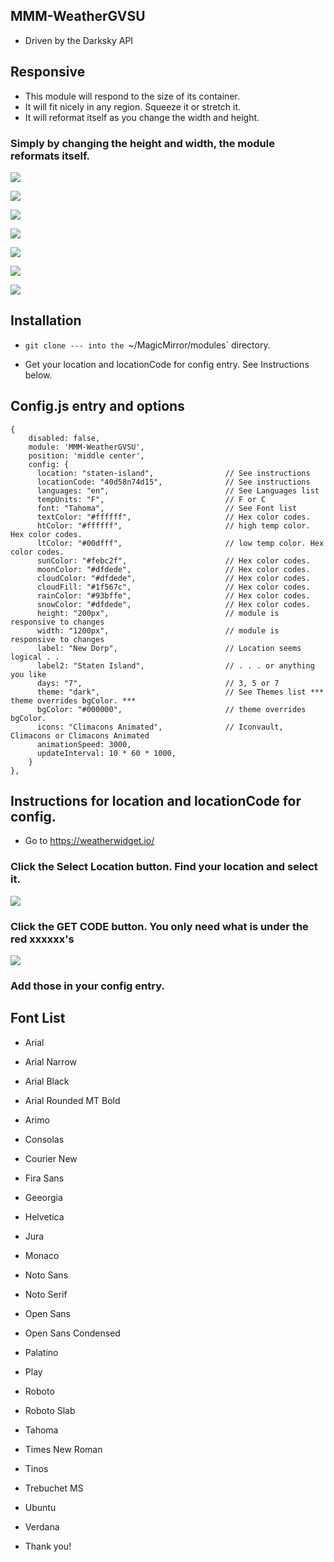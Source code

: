 ## MMM-WeatherGVSU

* Driven by the Darksky API 

## Responsive

* This module will respond to the size of its container.
* It will fit nicely in any region. Squeeze it or stretch it.
* It will reformat itself as you change the width and height.


### Simply by changing the height and width, the module reformats itself.
![](images/1.png)

![](images/2.png)

![](images/3.png)

![](images/4.png)

![](images/5.png)

![](images/6.png)

![](images/7.png)

## Installation

* `git clone --- into the `~/MagicMirror/modules` directory.

* Get your location and locationCode for config entry. See Instructions below.

## Config.js entry and options

```
{
    disabled: false,
    module: 'MMM-WeatherGVSU',
    position: 'middle center',
    config: {
      location: "staten-island",                // See instructions
      locationCode: "40d58n74d15",              // See instructions
      languages: "en",                          // See Languages list
      tempUnits: "F",                           // F or C
      font: "Tahoma",                           // See Font list
      textColor: "#ffffff",                     // Hex color codes.
      htColor: "#ffffff",                       // high temp color. Hex color codes.
      ltColor: "#00dfff",                       // low temp color. Hex color codes.
      sunColor: "#febc2f",                      // Hex color codes.
      moonColor: "#dfdede",                     // Hex color codes.
      cloudColor: "#dfdede",                    // Hex color codes.
      cloudFill: "#1f567c",                     // Hex color codes.
      rainColor: "#93bffe",                     // Hex color codes.
      snowColor: "#dfdede",                     // Hex color codes.
      height: "200px",                          // module is responsive to changes
      width: "1200px",                          // module is responsive to changes
      label: "New Dorp",                        // Location seems logical . .
      label2: "Staten Island",                  // . . . or anything you like
      days: "7",                                // 3, 5 or 7
      theme: "dark",                            // See Themes list *** theme overrides bgColor. ***
      bgColor: "#000000",                       // theme overrides bgColor.
      icons: "Climacons Animated",              // Iconvault, Climacons or Climacons Animated
      animationSpeed: 3000,
      updateInterval: 10 * 60 * 1000,
    }
},
```
## Instructions for location and locationCode for config.

* Go to https://weatherwidget.io/

### Click the Select Location button. Find your location and select it.

![](images/333.png)

### Click the GET CODE button. You only need what is under the red xxxxxx's

![](images/444.png)

### Add those in your config entry.

## Font List

* Arial
* Arial Narrow
* Arial Black
* Arial Rounded MT Bold
* Arimo
* Consolas
* Courier New
* Fira Sans
* Geeorgia
* Helvetica
* Jura
* Monaco
* Noto Sans
* Noto Serif
* Open Sans
* Open Sans Condensed
* Palatino
* Play
* Roboto
* Roboto Slab
* Tahoma
* Times New Roman
* Tinos
* Trebuchet MS
* Ubuntu
* Verdana



* Thank you!
